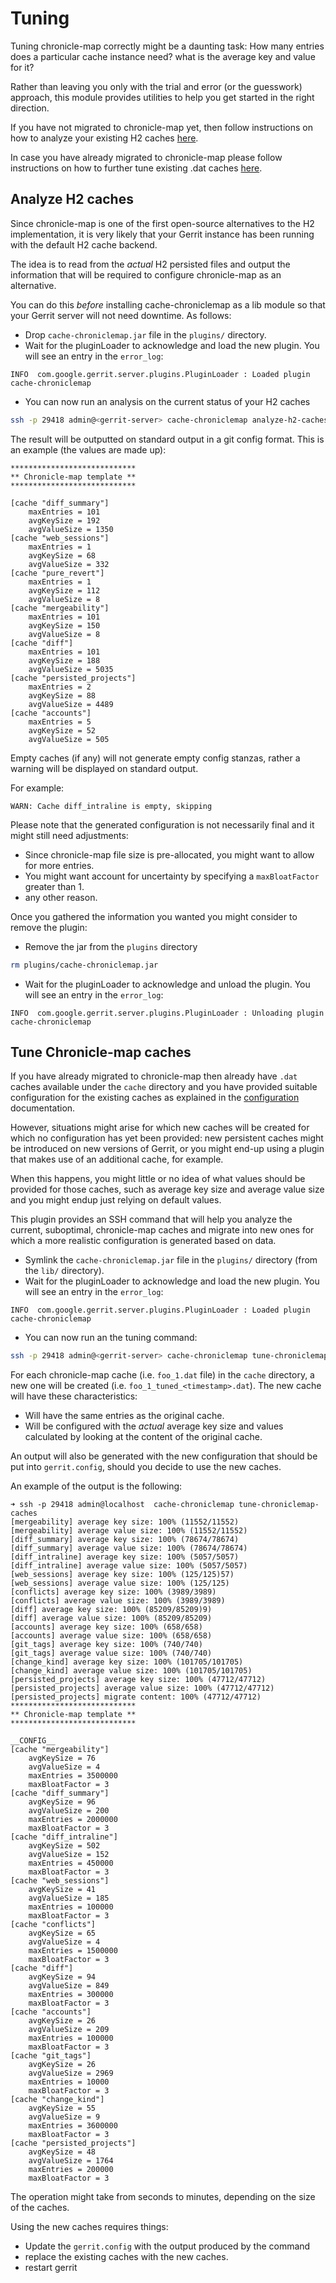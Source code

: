# Tuning

Tuning chronicle-map correctly might be a daunting task:
How many entries does a particular cache instance need?
what is the average key and value for it?

Rather than leaving you only with the trial and error (or the guesswork)
approach, this module provides utilities to help you get started in the right
direction.

If you have not migrated to chronicle-map yet, then follow instructions on how
to analyze your existing H2 caches [here](#analyze-h2-caches).

In case you have already migrated to chronicle-map please follow instructions on
how to further tune existing .dat caches [here](#tune-chronicle-map-caches).

## Analyze H2 caches

Since chronicle-map is one of the first open-source alternatives to the H2
implementation, it is very likely that your Gerrit instance has been running
with the default H2 cache backend.

The idea is to read from the _actual_ H2 persisted files and output the
information that will be required to configure chronicle-map as an alternative.

You can do this _before_ installing cache-chroniclemap as a lib module so that
your Gerrit server will not need downtime. As follows:

* Drop `cache-chroniclemap.jar` file in the `plugins/` directory.
* Wait for the pluginLoader to acknowledge and load the new plugin. You will 
see an entry in the `error_log`:

```
INFO  com.google.gerrit.server.plugins.PluginLoader : Loaded plugin cache-chroniclemap
```

* You can now run an analysis on the current status of your H2 caches

```bash
ssh -p 29418 admin@<gerrit-server> cache-chroniclemap analyze-h2-caches
```

The result will be outputted on standard output in a git config format.
This is an example (the values are made up):

```
****************************
** Chronicle-map template **
****************************

[cache "diff_summary"]
	maxEntries = 101
	avgKeySize = 192
	avgValueSize = 1350
[cache "web_sessions"]
	maxEntries = 1
	avgKeySize = 68
	avgValueSize = 332
[cache "pure_revert"]
	maxEntries = 1
	avgKeySize = 112
	avgValueSize = 8
[cache "mergeability"]
	maxEntries = 101
	avgKeySize = 150
	avgValueSize = 8
[cache "diff"]
	maxEntries = 101
	avgKeySize = 188
	avgValueSize = 5035
[cache "persisted_projects"]
	maxEntries = 2
	avgKeySize = 88
	avgValueSize = 4489
[cache "accounts"]
	maxEntries = 5
	avgKeySize = 52
	avgValueSize = 505
```

Empty caches (if any) will not generate empty config stanzas, rather a warning
will be displayed on standard output.

For example:
```
WARN: Cache diff_intraline is empty, skipping
```

Please note that the generated configuration is not necessarily final and it
might still need adjustments:
* Since chronicle-map file size is pre-allocated, you might want to allow for
more entries.
* You might want account for uncertainty by specifying a `maxBloatFactor` greater
than 1.
* any other reason.

Once you gathered the information you wanted you might consider to remove the
plugin:

* Remove the jar from the `plugins` directory

```bash
rm plugins/cache-chroniclemap.jar
```

* Wait for the pluginLoader to acknowledge and unload the plugin. You will
see an entry in the `error_log`:

```
INFO  com.google.gerrit.server.plugins.PluginLoader : Unloading plugin cache-chroniclemap
```

## Tune Chronicle-map caches

If you have already migrated to chronicle-map then already have `.dat` caches
available under the `cache` directory and you have provided suitable
configuration for the existing caches as explained in the [configuration](./config.md)
documentation.

However, situations might arise for which new caches will be created for which
no configuration has yet been provided: new persistent caches might be
introduced on new versions of Gerrit, or you might end-up using a plugin that
makes use of an additional cache, for example.

When this happens, you might little or no idea of what values should be provided
for those caches, such as average key size and average value size and you might
endup just relying on default values.

This plugin provides an SSH command that will help you analyze the current,
suboptimal, chronicle-map caches and migrate into new ones for which a more
realistic configuration is generated based on data.

* Symlink the `cache-chroniclemap.jar` file in the `plugins/` directory (from
  the `lib/` directory).
* Wait for the pluginLoader to acknowledge and load the new plugin. You will see
  an entry in the `error_log`:

```
INFO  com.google.gerrit.server.plugins.PluginLoader : Loaded plugin cache-chroniclemap
```

* You can now run an the tuning command:

```bash
ssh -p 29418 admin@<gerrit-server> cache-chroniclemap tune-chroniclemap-caches
```

For each chronicle-map cache (i.e. `foo_1.dat` file) in the `cache` directory, a
new one will be created (i.e. `foo_1_tuned_<timestamp>.dat`).
The new cache will have these characteristics:
- Will have the same entries as the original cache.
- Will be configured with the *actual* average key size and values calculated by
  looking at the content of the original cache.

An output will also be generated with the new configuration that should be put
into `gerrit.config`, should you decide to use the new caches.

An example of the output is the following:

```
➜ ssh -p 29418 admin@localhost  cache-chroniclemap tune-chroniclemap-caches
[mergeability] average key size: 100% (11552/11552)
[mergeability] average value size: 100% (11552/11552)
[diff_summary] average key size: 100% (78674/78674)
[diff_summary] average value size: 100% (78674/78674)
[diff_intraline] average key size: 100% (5057/5057)
[diff_intraline] average value size: 100% (5057/5057)
[web_sessions] average key size: 100% (125/125)57)
[web_sessions] average value size: 100% (125/125)
[conflicts] average key size: 100% (3989/3989)
[conflicts] average value size: 100% (3989/3989)
[diff] average key size: 100% (85209/85209)9)
[diff] average value size: 100% (85209/85209)
[accounts] average key size: 100% (658/658)
[accounts] average value size: 100% (658/658)
[git_tags] average key size: 100% (740/740)
[git_tags] average value size: 100% (740/740)
[change_kind] average key size: 100% (101705/101705)
[change_kind] average value size: 100% (101705/101705)
[persisted_projects] average key size: 100% (47712/47712)
[persisted_projects] average value size: 100% (47712/47712)
[persisted_projects] migrate content: 100% (47712/47712)
****************************
** Chronicle-map template **
****************************

__CONFIG__
[cache "mergeability"]
	avgKeySize = 76
	avgValueSize = 4
	maxEntries = 3500000
	maxBloatFactor = 3
[cache "diff_summary"]
	avgKeySize = 96
	avgValueSize = 200
	maxEntries = 2000000
	maxBloatFactor = 3
[cache "diff_intraline"]
	avgKeySize = 502
	avgValueSize = 152
	maxEntries = 450000
	maxBloatFactor = 3
[cache "web_sessions"]
	avgKeySize = 41
	avgValueSize = 185
	maxEntries = 100000
	maxBloatFactor = 3
[cache "conflicts"]
	avgKeySize = 65
	avgValueSize = 4
	maxEntries = 1500000
	maxBloatFactor = 3
[cache "diff"]
	avgKeySize = 94
	avgValueSize = 849
	maxEntries = 300000
	maxBloatFactor = 3
[cache "accounts"]
	avgKeySize = 26
	avgValueSize = 209
	maxEntries = 100000
	maxBloatFactor = 3
[cache "git_tags"]
	avgKeySize = 26
	avgValueSize = 2969
	maxEntries = 10000
	maxBloatFactor = 3
[cache "change_kind"]
	avgKeySize = 55
	avgValueSize = 9
	maxEntries = 3600000
	maxBloatFactor = 3
[cache "persisted_projects"]
	avgKeySize = 48
	avgValueSize = 1764
	maxEntries = 200000
	maxBloatFactor = 3
```

The operation might take from seconds to minutes, depending on the size of the
caches.

Using the new caches requires things:
* Update the `gerrit.config` with the output produced by the command
* replace the existing caches with the new caches.
* restart gerrit